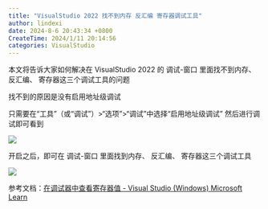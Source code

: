 ```yaml
---
title: "VisualStudio 2022 找不到内存 反汇编 寄存器调试工具"
author: lindexi
date: 2024-8-6 20:43:34 +0800
CreateTime: 2024/1/11 20:14:56
categories: VisualStudio
---
```


本文将告诉大家如何解决在 VisualStudio 2022 的 调试-窗口 里面找不到内存、 反汇编、 寄存器这三个调试工具的问题

<!--more-->


<!-- CreateTime:2024/1/11 20:14:56 -->

<!-- 发布 -->
<!-- 博客 -->

找不到的原因是没有启用地址级调试

只需要在“工具”（或“调试”）>“选项”>“调试”中选择“启用地址级调试” 然后进行调试即可看到

<!-- ![](image/VisualStudio 2022 找不到内存 反汇编 寄存器调试工具/VisualStudio 2022 找不到内存 反汇编 寄存器调试工具1.png) -->
![](http://cdn.lindexi.site/lindexi%2F2024111201747659.jpg)

开启之后，即可在 调试-窗口 里面找到内存、 反汇编、 寄存器这三个调试工具

<!-- ![](image/VisualStudio 2022 找不到内存 反汇编 寄存器调试工具/VisualStudio 2022 找不到内存 反汇编 寄存器调试工具0.png) -->

![](http://cdn.lindexi.site/lindexi%2F20241112017237286.jpg)

参考文档：[在调试器中查看寄存器值 - Visual Studio (Windows) Microsoft Learn](https://learn.microsoft.com/zh-cn/visualstudio/debugger/how-to-use-the-registers-window?view=vs-2022 )
